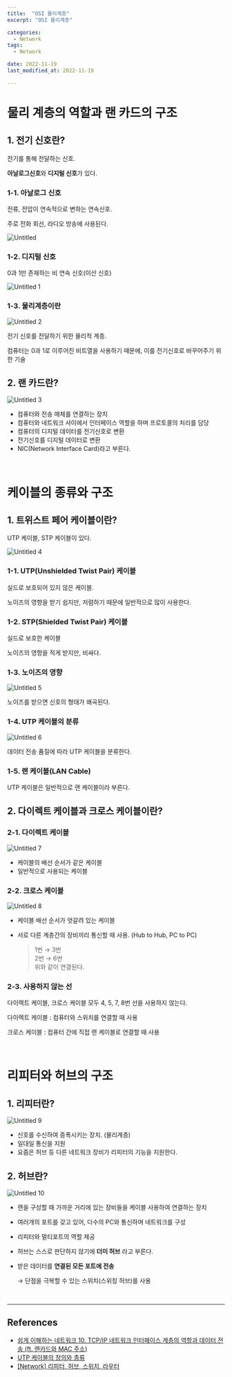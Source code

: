```yaml
---
title:  "OSI 물리계층" 
excerpt: "OSI 물리계층"

categories:
  - Network
tags:
  - Network

date: 2022-11-19
last_modified_at: 2022-11-19

---
```


# 물리 계층의 역할과 랜 카드의 구조

## 1. 전기 신호란?

전기를 통해 전달하는 신호.

**아날로그신호**와 **디지털 신호**가 있다.

### 1-1. 아날로그 신호

전류, 전압이 연속적으로 변하는 연속신호.

주로 전화 회선, 라디오 방송에 사용된다.

![Untitled](https://user-images.githubusercontent.com/85394884/206538604-5e981526-f700-4a85-baca-f500b9e91fd7.png)

### 1-2. 디지털 신호

0과 1만 존재하는 비 연속 신호(이산 신호)

![Untitled 1](https://user-images.githubusercontent.com/85394884/206538574-2390982f-1ab8-4315-ad52-6c70fe5b165c.png)

### 1-3. 물리계층이란

![Untitled 2](https://user-images.githubusercontent.com/85394884/206538575-d1f505b8-47c0-4dac-8b97-b0be761dd526.png)

전기 신호를 전달하기 위한 물리적 계층.

컴퓨터는 0과 1로 이루어진 비트열을 사용하기 때문에, 이를 전기신호로 바꾸어주기 위한 기술

## 2. 랜 카드란?

![Untitled 3](https://user-images.githubusercontent.com/85394884/206538582-6b5b403e-dc6a-43de-a83f-6d10b87ccafd.png)

- 컴퓨터와 전송 매체를 연결하는 장치
- 컴퓨터와 네트워크 사이에서 인터페이스 역할을 하며 프로토콜의 처리를 담당
- 컴퓨터의 디지털 데이터를 전기신호로 변환
- 전기신호를 디지털 데이터로 변환
- NIC(Network Interface Card)라고 부른다.

<br>

# 케이블의 종류와 구조

## 1. 트위스트 페어 케이블이란?

UTP 케이블, STP 케이블이 있다.

![Untitled 4](https://user-images.githubusercontent.com/85394884/206538584-3e5e8566-1abf-4253-bcfe-6725b882276f.png)

### 1-1. UTP(Unshielded Twist Pair) 케이블

실드로 보호되어 있지 않은 케이블.

노이즈의 영향을 받기 쉽지만, 저렴하기 때문에 일반적으로 많이 사용한다.

### 1-2. STP(Shielded Twist Pair) 케이블

실드로 보호한 케이블

노이즈의 영향을 적게 받지만, 비싸다.

### 1-3. 노이즈의 영향

![Untitled 5](https://user-images.githubusercontent.com/85394884/206538586-7922dcf9-f09f-4c90-bb28-b6b6c21e5405.png)

노이즈를 받으면 신호의 형태가 왜곡된다.

### 1-4. UTP 케이블의 분류

![Untitled 6](https://user-images.githubusercontent.com/85394884/206538589-d87e0865-c6dd-4687-bb30-5e47f5f444a7.png)

데이터 전송 품질에 따라 UTP 케이블을 분류한다.

### 1-5. 랜 케이블(LAN Cable)

UTP 케이블은 일반적으로 랜 케이블이라 부른다.

## 2. 다이렉트 케이블과 크로스 케이블이란?

### 2-1. 다이렉트 케이블

![Untitled 7](https://user-images.githubusercontent.com/85394884/206538592-c58a1380-8c79-43ce-89cb-9884ad9937ef.png)

- 케이블의 배선 순서가 같은 케이블
- 일반적으로 사용되는 케이블

### 2-2. 크로스 케이블

![Untitled 8](https://user-images.githubusercontent.com/85394884/206538594-18429a9c-e43a-4d45-b2a4-a18fad52dab6.png)

- 케이블 배선 순서가 엇갈려 있는 케이블
- 서로 다른 계층간의 장비끼리 통신할 때 사용. (Hub to Hub, PC to PC)

    > 1번 → 3번 <br>2번 → 6번 <br> 위와 같이 연결된다.

### 2-3. 사용하지 않는 선

다이렉트 케이블, 크로스 케이블 모두 4, 5, 7, 8번 선을 사용하지 않는다.

다이렉트 케이블 : 컴퓨터와 스위치를 연결할 때 사용

크로스 케이블 : 컴퓨터  간에 직접 랜 케이블로 연결할 때 사용

<br>

# 리피터와 허브의 구조

## 1. 리피터란?

![Untitled 9](https://user-images.githubusercontent.com/85394884/206538597-dc428e94-2f12-4831-8805-16c8c6de7277.png)

- 신호를 수신하여 증폭시키는 장치. (물리계층)
- 일대일 통신을 지원
- 요즘은 허브 등 다른 네트워크 장비가 리피터의 기능을 지원한다.

## 2. 허브란?

![Untitled 10](https://user-images.githubusercontent.com/85394884/206538600-63055cbb-c68a-4434-bf26-7566ffbcf06d.png)

- 랜을 구성할 때 가까운 거리에 있는 장비들을 케이블 사용하여 연결하는 장치
- 여러개의 포트를 갖고 있어, 다수의 PC와 통신하며 네트워크를 구성
- 리피터와 멀티포트의 역할 제공
- 허브는 스스로 판단하지 않기에 **더미 허브** 라고 부른다.
- 받은 데이터를 **연결된 모든 포트에 전송**
    
    → 단점을 극복할 수 있는 스위치(스위칭 허브)를 사용

<br>

---

## References

* [쉽게 이해하는 네트워크 10. TCP/IP 네트워크 인터페이스 계층의 역할과 데이터 전송 (ft. 랜카드와 MAC 주소)](https://better-together.tistory.com/101)
* [UTP 케이블의 정의와 종류](https://ghdwn0217.tistory.com/74)
* [[Network] 리피터, 허브, 스위치, 라우터](https://minkwon4.tistory.com/288)